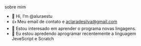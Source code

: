   sobre mim
- 👋 Hi, I’m @aluraestu
- :+1: Meu email de contato e aclaradesilva@gmail.com
- 👀 Estou interesado em aprender o programa novas lingagens.
- 🌱 Eu estou apredendo aprogramar recentemente a linguagem JeveScript e Scratch
